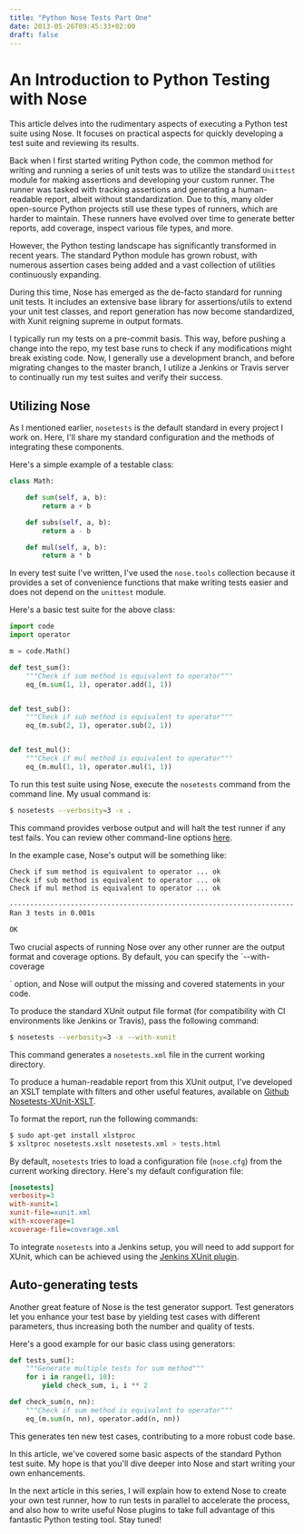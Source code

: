 ```yaml
---
title: "Python Nose Tests Part One"
date: 2013-05-26T09:45:33+02:00
draft: false
---
```


# An Introduction to Python Testing with Nose

This article delves into the rudimentary aspects of executing a Python test suite using Nose. It focuses on practical aspects for quickly developing a test suite and reviewing its results.

Back when I first started writing Python code, the common method for writing and running a series of unit tests was to utilize the standard `Unittest` module for making assertions and developing your custom runner. The runner was tasked with tracking assertions and generating a human-readable report, albeit without standardization. Due to this, many older open-source Python projects still use these types of runners, which are harder to maintain. These runners have evolved over time to generate better reports, add coverage, inspect various file types, and more.

However, the Python testing landscape has significantly transformed in recent years. The standard Python module has grown robust, with numerous assertion cases being added and a vast collection of utilities continuously expanding.

During this time, Nose has emerged as the de-facto standard for running unit tests. It includes an extensive base library for assertions/utils to extend your unit test classes, and report generation has now become standardized, with Xunit reigning supreme in output formats.

I typically run my tests on a pre-commit basis. This way, before pushing a change into the repo, my test base runs to check if any modifications might break existing code. Now, I generally use a development branch, and before migrating changes to the master branch, I utilize a Jenkins or Travis server to continually run my test suites and verify their success.

## Utilizing Nose

As I mentioned earlier, `nosetests` is the default standard in every project I work on. Here, I'll share my standard configuration and the methods of integrating these components.

Here's a simple example of a testable class:

```python
class Math:

    def sum(self, a, b):  
        return a + b

    def subs(self, a, b):
        return a - b

    def mul(self, a, b):  
        return a * b
```

In every test suite I've written, I've used the `nose.tools` collection because it provides a set of convenience functions that make writing tests easier and does not depend on the `unittest` module.

Here's a basic test suite for the above class:

```python
import code  
import operator

m = code.Math()

def test_sum():  
    """Check if sum method is equivalent to operator"""
    eq_(m.sum(1, 1), operator.add(1, 1))


def test_sub():  
    """Check if sub method is equivalent to operator"""
    eq_(m.sub(2, 1), operator.sub(2, 1))


def test_mul():  
    """Check if mul method is equivalent to operator"""
    eq_(m.mul(1, 1), operator.mul(1, 1))
```

To run this test suite using Nose, execute the `nosetests` command from the command line. My usual command is:

```bash
$ nosetests --verbosity=3 -x . 
```

This command provides verbose output and will halt the test runner if any test fails. You can review other command-line options [here](https://nose.readthedocs.io/en/latest/man.html).

In the example case, Nose's output will be something like:

```bash
Check if sum method is equivalent to operator ... ok  
Check if sub method is equivalent to operator ... ok  
Check if mul method is equivalent to operator ... ok

----------------------------------------------------------------------
Ran 3 tests in 0.001s

OK  
```

Two crucial aspects of running Nose over any other runner are the output format and coverage options. By default, you can specify the `--with-coverage

` option, and Nose will output the missing and covered statements in your code.

To produce the standard XUnit output file format (for compatibility with CI environments like Jenkins or Travis), pass the following command:

```bash
$ nosetests --verbosity=3 -x --with-xunit 
```

This command generates a `nosetests.xml` file in the current working directory.

To produce a human-readable report from this XUnit output, I've developed an XSLT template with filters and other useful features, available on [Github Nosetests-XUnit-XSLT](https://github.com/niedbalski/nosetests-xunit-xslt).

To format the report, run the following commands:

```bash
$ sudo apt-get install xlstproc
$ xsltproc nosetests.xslt nosetests.xml > tests.html
```

By default, `nosetests` tries to load a configuration file (`nose.cfg`) from the current working directory. Here's my default configuration file:

```ini
[nosetests]
verbosity=3  
with-xunit=1  
xunit-file=xunit.xml  
with-xcoverage=1  
xcoverage-file=coverage.xml  
```

To integrate `nosetests` into a Jenkins setup, you will need to add support for XUnit, which can be achieved using the [Jenkins XUnit plugin](https://plugins.jenkins.io/xunit/).

## Auto-generating tests

Another great feature of Nose is the test generator support. Test generators let you enhance your test base by yielding test cases with different parameters, thus increasing both the number and quality of tests.

Here's a good example for our basic class using generators:

```python
def tests_sum():  
    """Generate multiple tests for sum method"""
    for i in range(1, 10):
        yield check_sum, i, i ** 2

def check_sum(n, nn):  
    """Check if sum method is equivalent to operator"""
    eq_(m.sum(n, nn), operator.add(n, nn))
```

This generates ten new test cases, contributing to a more robust code base.

In this article, we've covered some basic aspects of the standard Python test suite. My hope is that you'll dive deeper into Nose and start writing your own enhancements.

In the next article in this series, I will explain how to extend Nose to create your own test runner, how to run tests in parallel to accelerate the process, and also how to write useful Nose plugins to take full advantage of this fantastic Python testing tool. Stay tuned!
